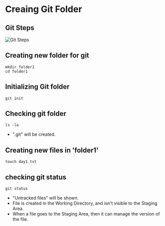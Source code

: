 # Creaing Git Folder

## Git Steps

![Git Steps](./git_steps.PNG)

## Creating new folder for git
```
mkdir folder1
cd folder1
```

## Initializing Git folder
```
git init
```
## Checking git folder
```
ls -la
```
* ".git" will be created.

## Creating new files in 'folder1'
```
touch day1.txt
```
## checking git status

```
git status
```

* "Untracked files" will be shown.
* File is created in the Working Directory, and isn't visible to the Staging Area.
* When a file goes to the Staging Area, then it can manage the version of the file.













